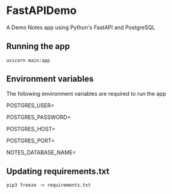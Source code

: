 # FastAPIDemo
A Demo Notes app using Python's FastAPI and PostgreSQL


## Running the app
   `uvicorn main:app`

## Environment variables

   The following environment variables are required to run the app

   POSTGRES_USER=

   POSTGRES_PASSWORD=

   POSTGRES_HOST=

   POSTGRES_PORT=

   NOTES_DATABASE_NAME=

## Updating requirements.txt
    pip3 freeze -> requirements.txt

